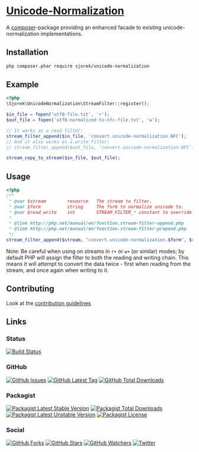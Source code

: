 # [Unicode-Normalization](https://sjorek.github.io/unicode-normalization/)

A [composer](http://getcomposer.org)-package providing an enhanced facade to existing unicode-normalization
implementations.


## Installation

```bash
php composer.phar require sjorek/unicode-normalization
```


## Example

```php
<?php
\Sjorek\UnicodeNormalization\StreamFilter::register();

$in_file = fopen('utf8-file.txt', 'r');
$out_file = fopen('utf8-normalized-to-nfc-file.txt', 'w');

// It works as a read filter:
stream_filter_append($in_file, 'convert.unicode-normalization.NFC');
// And it also works as a write filter:
// stream_filter_append($out_file, 'convert.unicode-normalization.NFC');

stream_copy_to_stream($in_file, $out_file);
```


## Usage

```php
<?php
/**
 * @var $stream        resource   The stream to filter.
 * @var $form          string     The form to normalize unicode to.
 * @var $read_write    int        STREAM_FILTER_* constant to override the filter injection point
 *
 * @link http://php.net/manual/en/function.stream-filter-append.php
 * @link http://php.net/manual/en/function.stream-filter-prepend.php
 */
stream_filter_append($stream, "convert.unicode-normalization.$form", $read_write);
```

Note: Be careful when using on streams in `r+` or `w+` (or similar) modes; by default PHP will assign the
filter to both the reading and writing chain. This means it will attempt to convert the data twice - first when
reading from the stream, and once again when writing to it.


## Contributing

Look at the [contribution guidelines](CONTRIBUTING.md)

## Links

### Status

[![Build Status](https://img.shields.io/travis/sjorek/unicode-normalization.svg)](https://travis-ci.org/sjorek/unicode-normalization)


### GitHub

[![GitHub Issues](https://img.shields.io/github/issues/sjorek/unicode-normalization.svg)](https://github.com/sjorek/unicode-normalization/issues)
[![GitHub Latest Tag](https://img.shields.io/github/tag/sjorek/unicode-normalization.svg)](https://github.com/sjorek/unicode-normalization/tags)
[![GitHub Total Downloads](https://img.shields.io/github/downloads/sjorek/unicode-normalization/total.svg)](https://github.com/sjorek/unicode-normalization/releases)


### Packagist

[![Packagist Latest Stable Version](https://poser.pugx.org/sjorek/unicode-normalization/version)](https://packagist.org/packages/sjorek/unicode-normalization)
[![Packagist Total Downloads](https://poser.pugx.org/sjorek/unicode-normalization/downloads)](https://packagist.org/packages/sjorek/unicode-normalization)
[![Packagist Latest Unstable Version](https://poser.pugx.org/sjorek/unicode-normalization/v/unstable)](https://packagist.org/packages/sjorek/unicode-normalization)
[![Packagist License](https://poser.pugx.org/sjorek/unicode-normalization/license)](https://packagist.org/packages/sjorek/unicode-normalization)


### Social

[![GitHub Forks](https://img.shields.io/github/forks/sjorek/unicode-normalization.svg?style=social)](https://github.com/sjorek/unicode-normalization/network)
[![GitHub Stars](https://img.shields.io/github/stars/sjorek/unicode-normalization.svg?style=social)](https://github.com/sjorek/unicode-normalization/stargazers)
[![GitHub Watchers](https://img.shields.io/github/watchers/sjorek/unicode-normalization.svg?style=social)](https://github.com/sjorek/unicode-normalization/watchers)
[![Twitter](https://img.shields.io/twitter/url/https/github.com/sjorek/unicode-normalization.svg?style=social)](https://twitter.com/intent/tweet?url=https%3A%2F%2Fsjorek.github.io%2Funicode-normalization%2F)


